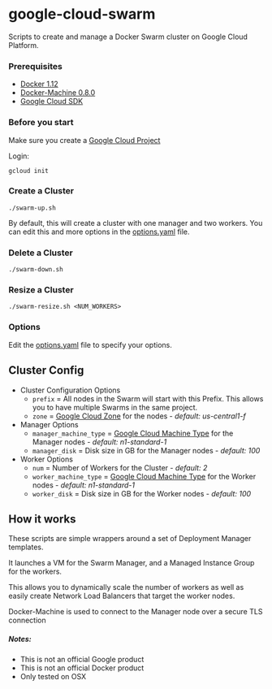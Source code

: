 # google-cloud-swarm
Scripts to create and manage a Docker Swarm cluster on Google Cloud Platform.
### Prerequisites
- [Docker 1.12](https://docs.docker.com/engine/installation/)
- [Docker-Machine 0.8.0](https://docs.docker.com/machine/install-machine/)
- [Google Cloud SDK](http://cloud.google.com/sdk)

### Before you start
Make sure you create a [Google Cloud Project](http://console.cloud.google.com/project)

Login: 

`gcloud init`

### Create a Cluster
   `./swarm-up.sh`
   
   By default, this will create a cluster with one manager and two workers. You can edit this and more options in the [options.yaml](options.yaml) file.
### Delete a Cluster
   `./swarm-down.sh`

### Resize a Cluster
   `./swarm-resize.sh <NUM_WORKERS>`

### Options
Edit the [options.yaml](options.yaml) file to specify your options.

## Cluster Config

- Cluster Configuration Options
  - `prefix` = All nodes in the Swarm will start with this Prefix. This allows you to have multiple Swarms in the same project.
  - `zone` = [Google Cloud Zone](https://cloud.google.com/compute/docs/regions-zones/regions-zones) for the nodes - *default: us-central1-f*
- Manager Options
    - `manager_machine_type` = [Google Cloud Machine Type](https://cloud.google.com/compute/docs/machine-types#standard_machine_types) for the Manager nodes - *default: n1-standard-1*
    - `manager_disk` = Disk size in GB for the Manager nodes - *default: 100*
- Worker Options
  - `num` = Number of Workers for the Cluster - *default: 2*
  - `worker_machine_type` = [Google Cloud Machine Type](https://cloud.google.com/compute/docs/machine-types#standard_machine_types) for the Worker nodes - *default: n1-standard-1*
  - `worker_disk` = Disk size in GB for the Worker nodes - *default: 100*

## How it works

These scripts are simple wrappers around a set of Deployment Manager templates.

It launches a VM for the Swarm Manager, and a Managed Instance Group for the workers.

This allows you to dynamically scale the number of workers as well as easily create Network Load Balancers that target the worker nodes.

Docker-Machine is used to connect to the Manager node over a secure TLS connection

##### Notes:
- This is not an official Google product
- This is not an official Docker product
- Only tested on OSX
